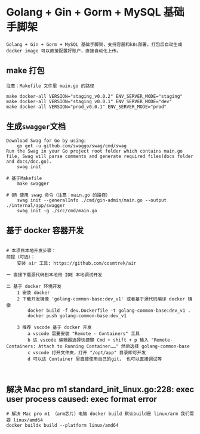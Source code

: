 # Golang + Gin + Gorm + MySQL 基础手脚架

    Golang + Gin + Gorm + MySQL 基础手脚架，支持容器和k8s部署。打包后自动生成 docker image 可以直接配置好账户，直接自动化上传。

## make 打包
    注意：Makefile 文件里 main.go 的路径

    make docker-all VERSION="staging_v0.0.2" ENV_SERVER_MODE="staging"
    make docker-all VERSION="staging_v0.0.1" ENV_SERVER_MODE="dev"
    make docker-all VERSION="prod_v0.0.1" ENV_SERVER_MODE="prod"

## 生成`swagger`文档
```
Download Swag for Go by using:
    go get -u github.com/swaggo/swag/cmd/swag
Run the Swag in your Go project root folder which contains main.go file, Swag will parse comments and generate required files(docs folder and docs/doc.go).
    swag init
    
# 基于Makefile
    make swagger

# OR 使用 swag 命令（注意：main.go 的路径）
    swag init --generalInfo ./cmd/gin-admin/main.go --output ./internal/app/swagger
    swag init -g ./src/cmd/main.go

```

## 基于 docker 容器开发
```text

# 本项目本地开发步骤：
前提（可选）：
    安装 air 工具: https://github.com/cosmtrek/air

一 直接下载源代码到本地用 IDE 本地调试开发

二 基于 docker 环境开发
    1 安装 docker
    2 下载开发镜像 'golang-common-base:dev_v1' 或者基于源代码编译 docker 镜像
        docker build -f dev.Dockerfile -t golang-common-base:dev_v1 .
        docker push golang-common-base:dev_v1
    
    3 推荐 vscode 基于 docker 开发
        a vscode 需要安装 "Remote - Containers" 工具
        b 这 vscode 编辑器选择快捷键 Cmd + shift + p 输入 "Remote-Containers: Attach to Running Container……" 然后选择 golang-common-base
        c vscode 打开文件夹，打开 "/opt/app" 目录即可开发
        d 可以这 Container 里直接使用自己的git， 也可以直接调试等
        
     
```

## 解决 Mac pro m1 standard_init_linux.go:228: exec user process caused: exec format error
```shell
# 解决 Mac pro m1 （arm芯片）电脑 docker build 默认build是 linux/arm 我们需要 linux/amd64
docker buildx build --platform linux/amd64
```
